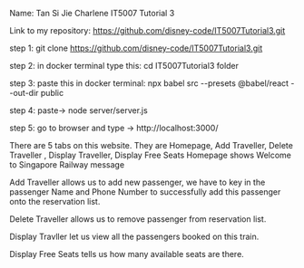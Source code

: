Name: Tan Si Jie Charlene
IT5007 Tutorial 3

Link to my repository: https://github.com/disney-code/IT5007Tutorial3.git

step 1: git clone https://github.com/disney-code/IT5007Tutorial3.git

step 2: in docker terminal type this: cd IT5007Tutorial3 folder

step 3: paste this in docker terminal: npx babel src --presets @babel/react --out-dir public

step 4: paste-> node server/server.js

step 5: go to browser and type -> http://localhost:3000/


There are 5 tabs on this website. They are Homepage, Add Traveller, Delete Traveller , Display Traveller, Display Free Seats
Homepage shows Welcome to Singapore Railway message

Add Traveller allows us to add new passenger, we have to key in the passenger Name and Phone Number to successfully add this passenger onto the reservation list.

Delete Traveller allows us to remove passenger from reservation list.

Display Travller let us view all the passengers booked on this train. 

Display Free Seats tells us how many available seats are there.
